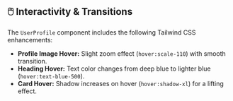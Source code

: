 ## 🖱️ Interactivity & Transitions

The `UserProfile` component includes the following Tailwind CSS enhancements:
- **Profile Image Hover:** Slight zoom effect (`hover:scale-110`) with smooth transition.
- **Heading Hover:** Text color changes from deep blue to lighter blue (`hover:text-blue-500`).
- **Card Hover:** Shadow increases on hover (`hover:shadow-xl`) for a lifting effect.
